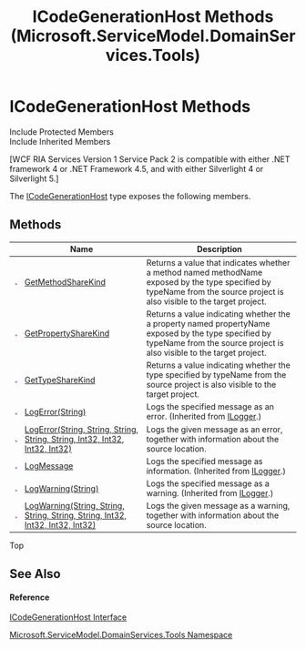 ﻿---
title: ICodeGenerationHost Methods (Microsoft.ServiceModel.DomainServices.Tools)
TOCTitle: ICodeGenerationHost Methods
ms:assetid: Methods.T:Microsoft.ServiceModel.DomainServices.Tools.ICodeGenerationHost
ms:mtpsurl: https://msdn.microsoft.com/en-us/library/microsoft.servicemodel.domainservices.tools.icodegenerationhost_methods(v=VS.91)
ms:contentKeyID: 32336369
ms.date: 01/27/2012
mtps_version: v=VS.91
---

# ICodeGenerationHost Methods

Include Protected Members  
Include Inherited Members  

\[WCF RIA Services Version 1 Service Pack 2 is compatible with either .NET framework 4 or .NET Framework 4.5, and with either Silverlight 4 or Silverlight 5.\]

The [ICodeGenerationHost](gg153779\(v=vs.91\).md) type exposes the following members.

## Methods

<table>
<thead>
<tr class="header">
<th> </th>
<th>Name</th>
<th>Description</th>
</tr>
</thead>
<tbody>
<tr class="odd">
<td><img src="images\Ff423329.pubmethod(en-us,VS.91).gif" title="Public method" alt="Public method" /></td>
<td><a href="gg153748(v=vs.91).md">GetMethodShareKind</a></td>
<td>Returns a value that indicates whether a method named methodName exposed by the type specified by typeName from the source project is also visible to the target project.</td>
</tr>
<tr class="even">
<td><img src="images\Ff423329.pubmethod(en-us,VS.91).gif" title="Public method" alt="Public method" /></td>
<td><a href="gg153802(v=vs.91).md">GetPropertyShareKind</a></td>
<td>Returns a value indicating whether the a property named propertyName exposed by the type specified by typeName from the source project is also visible to the target project.</td>
</tr>
<tr class="odd">
<td><img src="images\Ff423329.pubmethod(en-us,VS.91).gif" title="Public method" alt="Public method" /></td>
<td><a href="gg153702(v=vs.91).md">GetTypeShareKind</a></td>
<td>Returns a value indicating whether the type specified by typeName from the source project is also visible to the target project.</td>
</tr>
<tr class="even">
<td><img src="images\Ff423329.pubmethod(en-us,VS.91).gif" title="Public method" alt="Public method" /></td>
<td><a href="gg153733(v=vs.91).md">LogError(String)</a></td>
<td>Logs the specified message as an error. (Inherited from <a href="gg153832(v=vs.91).md">ILogger</a>.)</td>
</tr>
<tr class="odd">
<td><img src="images\Ff423329.pubmethod(en-us,VS.91).gif" title="Public method" alt="Public method" /></td>
<td><a href="gg153665(v=vs.91).md">LogError(String, String, String, String, String, Int32, Int32, Int32, Int32)</a></td>
<td>Logs the given message as an error, together with information about the source location.</td>
</tr>
<tr class="even">
<td><img src="images\Ff423329.pubmethod(en-us,VS.91).gif" title="Public method" alt="Public method" /></td>
<td><a href="gg153729(v=vs.91).md">LogMessage</a></td>
<td>Logs the specified message as information. (Inherited from <a href="gg153832(v=vs.91).md">ILogger</a>.)</td>
</tr>
<tr class="odd">
<td><img src="images\Ff423329.pubmethod(en-us,VS.91).gif" title="Public method" alt="Public method" /></td>
<td><a href="gg153705(v=vs.91).md">LogWarning(String)</a></td>
<td>Logs the specified message as a warning. (Inherited from <a href="gg153832(v=vs.91).md">ILogger</a>.)</td>
</tr>
<tr class="even">
<td><img src="images\Ff423329.pubmethod(en-us,VS.91).gif" title="Public method" alt="Public method" /></td>
<td><a href="gg153830(v=vs.91).md">LogWarning(String, String, String, String, String, Int32, Int32, Int32, Int32)</a></td>
<td>Logs the given message as a warning, together with information about the source location.</td>
</tr>
</tbody>
</table>

Top

## See Also

#### Reference

[ICodeGenerationHost Interface](gg153779\(v=vs.91\).md)

[Microsoft.ServiceModel.DomainServices.Tools Namespace](gg153739\(v=vs.91\).md)

